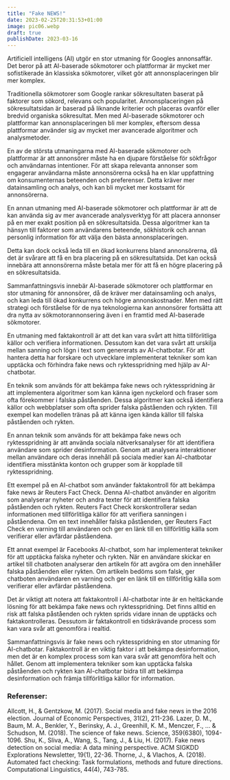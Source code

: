 ```yaml
---
title: "Fake NEWS!"
date: 2023-02-25T20:31:53+01:00
image: pic06.webp
draft: true
publishDate: 2023-03-16
---
```


Artificiell intelligens (AI) utgör en stor utmaning för Googles annonsaffär. Det beror på att AI-baserade sökmotorer och plattformar är mycket mer sofistikerade än klassiska sökmotorer, vilket gör att annonsplaceringen blir mer komplex.

Traditionella sökmotorer som Google rankar sökresultaten baserat på faktorer som sökord, relevans och popularitet. Annonsplaceringen på sökresultatsidan är baserad på liknande kriterier och placeras ovanför eller bredvid organiska sökresultat. Men med AI-baserade sökmotorer och plattformar kan annonsplaceringen bli mer komplex, eftersom dessa plattformar använder sig av mycket mer avancerade algoritmer och analysmetoder.

En av de största utmaningarna med AI-baserade sökmotorer och plattformar är att annonsörer måste ha en djupare förståelse för sökfrågor och användarnas intentioner. För att skapa relevanta annonser som engagerar användarna måste annonsörerna också ha en klar uppfattning om konsumenternas beteenden och preferenser. Detta kräver mer datainsamling och analys, och kan bli mycket mer kostsamt för annonsörerna.

En annan utmaning med AI-baserade sökmotorer och plattformar är att de kan använda sig av mer avancerade analysverktyg för att placera annonser på en mer exakt position på en sökresultatsida. Dessa algoritmer kan ta hänsyn till faktorer som användarens beteende, sökhistorik och annan personlig information för att välja den bästa annonsplaceringen.

Detta kan dock också leda till en ökad konkurrens bland annonsörerna, då det är svårare att få en bra placering på en sökresultatsida. Det kan också innebära att annonsörerna måste betala mer för att få en högre placering på en sökresultatsida.

Sammanfattningsvis innebär AI-baserade sökmotorer och plattformar en stor utmaning för annonsörer, då de kräver mer datainsamling och analys, och kan leda till ökad konkurrens och högre annonskostnader. Men med rätt strategi och förståelse för de nya teknologierna kan annonsörer fortsätta att dra nytta av sökmotorannonsering även i en framtid med AI-baserade sökmotorer.

En utmaning med faktakontroll är att det kan vara svårt att hitta tillförlitliga källor och verifiera informationen. Dessutom kan det vara svårt att urskilja mellan sanning och lögn i text som genererats av AI-chatbotar. För att hantera detta har forskare och utvecklare implementerat tekniker som kan upptäcka och förhindra fake news och ryktesspridning med hjälp av AI-chatbotar.

En teknik som används för att bekämpa fake news och ryktesspridning är att implementera algoritmer som kan känna igen nyckelord och fraser som ofta förekommer i falska påståenden. Dessa algoritmer kan också identifiera källor och webbplatser som ofta sprider falska påståenden och rykten. Till exempel kan modellen tränas på att känna igen kända källor till falska påståenden och rykten.

En annan teknik som används för att bekämpa fake news och ryktesspridning är att använda sociala nätverksanalyser för att identifiera användare som sprider desinformation. Genom att analysera interaktioner mellan användare och deras innehåll på sociala medier kan AI-chatbotar identifiera misstänkta konton och grupper som är kopplade till ryktesspridning.

Ett exempel på en AI-chatbot som använder faktakontroll för att bekämpa fake news är Reuters Fact Check. Denna AI-chatbot använder en algoritm som analyserar nyheter och andra texter för att identifiera falska påståenden och rykten. Reuters Fact Check korskontrollerar sedan informationen med tillförlitliga källor för att verifiera sanningen i påståendena. Om en text innehåller falska påståenden, ger Reuters Fact Check en varning till användaren och ger en länk till en tillförlitlig källa som verifierar eller avfärdar påståendena.

Ett annat exempel är Facebooks AI-chatbot, som har implementerat tekniker för att upptäcka falska nyheter och rykten. När en användare skickar en artikel till chatboten analyserar den artikeln för att avgöra om den innehåller falska påståenden eller rykten. Om artikeln bedöms som falsk, ger chatboten användaren en varning och ger en länk till en tillförlitlig källa som verifierar eller avfärdar påståendena.

Det är viktigt att notera att faktakontroll i AI-chatbotar inte är en heltäckande lösning för att bekämpa fake news och ryktesspridning. Det finns alltid en risk att falska påståenden och rykten sprids vidare innan de upptäcks och faktakontrolleras. Dessutom är faktakontroll en tidskrävande process som kan vara svår att genomföra i realtid.

Sammanfattningsvis är fake news och ryktesspridning en stor utmaning för AI-chatbotar. Faktakontroll är en viktig faktor i att bekämpa desinformation, men det är en komplex process som kan vara svår att genomföra helt och hållet. Genom att implementera tekniker som kan upptäcka falska påståenden och rykten kan AI-chatbotar bidra till att bekämpa desinformation och främja tillförlitliga källor för information.

### Referenser:

Allcott, H., & Gentzkow, M. (2017). Social media and fake news in the 2016 election. Journal of Economic Perspectives, 31(2), 211-236.
Lazer, D. M., Baum, M. A., Benkler, Y., Berinsky, A. J., Greenhill, K. M., Menczer, F., ... & Schudson, M. (2018). The science of fake news. Science, 359(6380), 1094-1096.
Shu, K., Sliva, A., Wang, S., Tang, J., & Liu, H. (2017). Fake news detection on social media: A data mining perspective. ACM SIGKDD Explorations Newsletter, 19(1), 22-36.
Thorne, J., & Vlachos, A. (2018). Automated fact checking: Task formulations, methods and future directions. Computational Linguistics, 44(4), 743-785.





